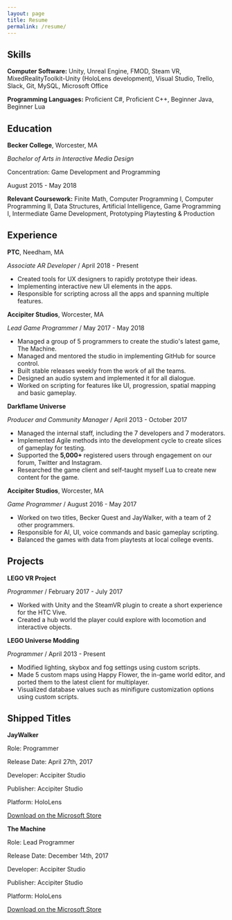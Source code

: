 ```yaml
---
layout: page
title: Resume
permalink: /resume/
---
```


<h2>Skills</h2>
<b>Computer Software:</b> Unity, Unreal Engine, FMOD, Steam VR, MixedRealityToolkit-Unity (HoloLens development), Visual Studio, Trello, Slack, Git, MySQL, Microsoft Office

<b>Programming Languages:</b> Proficient C#, Proficient C++, Beginner Java, Beginner Lua

<h2>Education</h2>
<b>Becker College</b>, Worcester, MA

<i>Bachelor of Arts in Interactive Media Design</i>

Concentration: Game Development and Programming

August 2015 - May 2018

<b>Relevant Coursework:</b> Finite Math, Computer Programming I, Computer Programming II, Data Structures, Artificial Intelligence, Game Programming I, Intermediate Game Development, Prototyping Playtesting & Production

<h2>Experience</h2>
<b>PTC</b>, Needham, MA

<i>Associate AR Developer</i> / April 2018 - Present
* Created tools for UX designers to rapidly prototype their ideas.
* Implementing interactive new UI elements in the apps.
* Responsible for scripting across all the apps and spanning multiple features.

<b>Accipiter Studios</b>, Worcester, MA

<i>Lead Game Programmer</i> / May 2017 - May 2018
* Managed a group of 5 programmers to create the studio's latest game, The Machine.
* Managed and mentored the studio in implementing GitHub for source control.
* Built stable releases weekly from the work of all the teams.
* Designed an audio system and implemented it for all dialogue.
* Worked on scripting for features like UI, progression, spatial mapping and basic gameplay.

<b>Darkflame Universe</b>

<i>Producer and Community Manager</i> / April 2013 - October 2017
* Managed the internal staff, including the 7 developers and 7 moderators.
* Implemented Agile methods into the development cycle to create slices of gameplay for testing.
* Supported the <b>5,000+</b> registered users through engagement on our forum, Twitter and Instagram.
* Researched the game client and self-taught myself Lua to create new content for the game.

<b>Accipiter Studios</b>, Worcester, MA

<i>Game Programmer</i> / August 2016 - May 2017
* Worked on two titles, Becker Quest and JayWalker, with a team of 2 other programmers.
* Responsible for AI, UI, voice commands and basic gameplay scripting.
* Balanced the games with data from playtests at local college events.

<h2>Projects</h2>
<b>LEGO VR Project</b>

<i>Programmer</i> / February 2017 - July 2017
* Worked with Unity and the SteamVR plugin to create a short experience for the HTC Vive.
* Created a hub world the player could explore with locomotion and interactive objects.

<b>LEGO Universe Modding</b>

<i>Programmer</i> / April 2013 - Present
* Modified lighting, skybox and fog settings using custom scripts.
* Made 5 custom maps using Happy Flower, the in-game world editor, and ported them to the latest client for multiplayer.
* Visualized database values such as minifigure customization options using custom scripts.

<h2>Shipped Titles</h2>
<b>JayWalker</b>

Role: Programmer

Release Date: April 27th, 2017

Developer: Accipiter Studio

Publisher: Accipiter Studio

Platform: HoloLens

[Download on the Microsoft Store](https://www.microsoft.com/en-us/store/p/jaywalker/9p76lxr8hhb0)

<b>The Machine</b>

Role: Lead Programmer

Release Date: December 14th, 2017

Developer: Accipiter Studio

Publisher: Accipiter Studio

Platform: HoloLens

[Download on the Microsoft Store](https://www.microsoft.com/en-us/store/p/the-machine-demo/9nhxpw0b2hwl)
